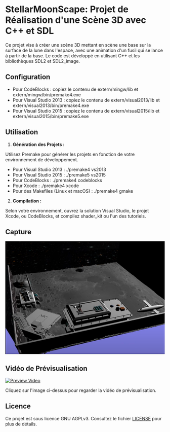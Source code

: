 # StellarMoonScape: Projet de Réalisation d'une Scène 3D avec C++ et SDL

Ce projet vise à créer une scène 3D mettant en scène une base sur la surface de la lune dans l'espace, avec une animation d'un fusil qui se lance à partir de la base. Le code est développé en utilisant C++ et les bibliothèques SDL2 et SDL2_image.

## Configuration

  - Pour CodeBlocks : copiez le contenu de extern/mingw/lib et extern/mingw/bin/premake4.exe
  - Pour Visual Studio 2013 : copiez le contenu de extern/visual2013/lib et extern/visual2013/bin/premake4.exe
  - Pour Visual Studio 2015 : copiez le contenu de extern/visual2015/lib et extern/visual2015/bin/premake5.exe

## Utilisation

1. **Génération des Projets :**
   
Utilisez Premake pour générer les projets en fonction de votre environnement de développement.

- Pour Visual Studio 2013 : ./premake4 vs2013
- Pour Visual Studio 2015 : ./premake5 vs2015
- Pour CodeBlocks : ./premake4 codeblocks
- Pour Xcode : ./premake4 xcode
- Pour des Makefiles (Linux et macOS) : ./premake4 gmake


2. **Compilation :**

Selon votre environnement, ouvrez la solution Visual Studio, le projet Xcode, ou CodeBlocks, et compilez shader_kit ou l'un des tutoriels.

## Capture

![Avatar Pixel Art](data/scene.png)

## Vidéo de Prévisualisation

[![Preview Video](https://img.youtube.com/vi/VLbAq0P2wKM/0.jpg)](https://www.youtube.com/watch?v=VLbAq0P2wKM)

Cliquez sur l'image ci-dessus pour regarder la vidéo de prévisualisation.

## Licence

Ce projet est sous licence GNU AGPLv3. Consultez le fichier [LICENSE](LICENSE) pour plus de détails.

